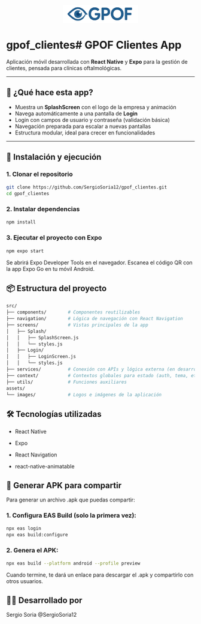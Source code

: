 
<p align="center">
  <img src="assets/images/logo.png" width="200" alt="GPOF Clientes Logo">
</p>

# gpof_clientes# GPOF Clientes App

Aplicación móvil desarrollada con **React Native** y **Expo** para la gestión de clientes, pensada para clínicas oftalmológicas.

---

## 📱 ¿Qué hace esta app?

- Muestra un **SplashScreen** con el logo de la empresa y animación
- Navega automáticamente a una pantalla de **Login**
- Login con campos de usuario y contraseña (validación básica)
- Navegación preparada para escalar a nuevas pantallas
- Estructura modular, ideal para crecer en funcionalidades

---

## 🚀 Instalación y ejecución

### 1. Clonar el repositorio

```bash
git clone https://github.com/SergioSoria12/gpof_clientes.git
cd gpof_clientes
```

### 2. Instalar dependencias

```bash
npm install
```

### 3. Ejecutar el proyecto con Expo

```bash
npm expo start
```

Se abrirá Expo Developer Tools en el navegador. Escanea el código QR con la app Expo Go en tu móvil Android.

## 📦 Estructura del proyecto

```bash
src/
├── components/        # Componentes reutilizables
├── navigation/        # Lógica de navegación con React Navigation
├── screens/           # Vistas principales de la app
│   ├── Splash/
│   │   ├── SplashScreen.js
│   │   └── styles.js
│   ├── Login/
│   │   ├── LoginScreen.js
│   │   └── styles.js
├── services/          # Conexión con APIs y lógica externa (en desarrollo)
├── context/           # Contextos globales para estado (auth, tema, etc.)
├── utils/             # Funciones auxiliares
assets/
└── images/            # Logos e imágenes de la aplicación
```

## 🛠️ Tecnologías utilizadas

- React Native

- Expo

- React Navigation

- react-native-animatable

## 📲 Generar APK para compartir

Para generar un archivo .apk que puedas compartir:

### 1. Configura EAS Build (solo la primera vez):

```bash
npx eas login
npx eas build:configure
```

### 2. Genera el APK:

```bash
npx eas build --platform android --profile preview
```

Cuando termine, te dará un enlace para descargar el .apk y compartirlo con otros usuarios.

## 👨‍💻 Desarrollado por

Sergio Soria
@SergioSoria12